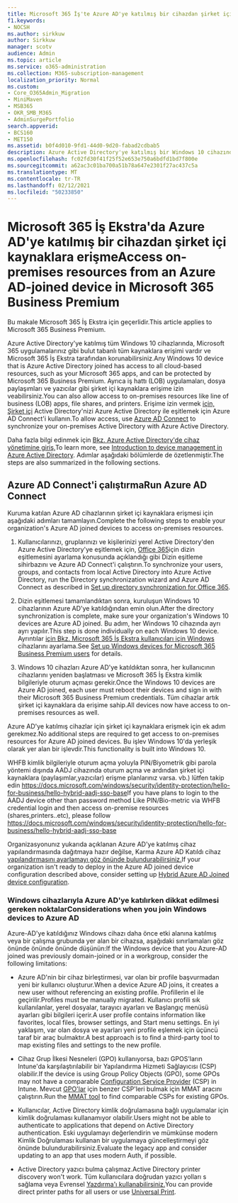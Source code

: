 ```yaml
---
title: Microsoft 365 İş'te Azure AD'ye katılmış bir cihazdan şirket içi kaynaklara erişme
f1.keywords:
- NOCSH
ms.author: sirkkuw
author: Sirkkuw
manager: scotv
audience: Admin
ms.topic: article
ms.service: o365-administration
ms.collection: M365-subscription-management
localization_priority: Normal
ms.custom:
- Core_O365Admin_Migration
- MiniMaven
- MSB365
- OKR_SMB_M365
- AdminSurgePortfolio
search.appverid:
- BCS160
- MET150
ms.assetid: b0f4d010-9fd1-44d0-9d20-fabad2cdbab5
description: Azure Active Directory'ye katılmış bir Windows 10 cihazından iş uygulamaları, dosya paylaşımları ve yazıcılar gibi şirket içi kaynaklara erişmeyi öğrenin.
ms.openlocfilehash: fc02fd30f41f25f52e653e750a6bdfd1bd7f800e
ms.sourcegitcommit: a62ac3c01ba700a51b78a647e2301f27ac437c5a
ms.translationtype: MT
ms.contentlocale: tr-TR
ms.lasthandoff: 02/12/2021
ms.locfileid: "50233850"
---
```

# <a name="access-on-premises-resources-from-an-azure-ad-joined-device-in-microsoft-365-business-premium"></a><span data-ttu-id="d5708-103">Microsoft 365 İş Ekstra'da Azure AD'ye katılmış bir cihazdan şirket içi kaynaklara erişme</span><span class="sxs-lookup"><span data-stu-id="d5708-103">Access on-premises resources from an Azure AD-joined device in Microsoft 365 Business Premium</span></span>

<span data-ttu-id="d5708-104">Bu makale Microsoft 365 İş Ekstra için geçerlidir.</span><span class="sxs-lookup"><span data-stu-id="d5708-104">This article applies to Microsoft 365 Business Premium.</span></span>

<span data-ttu-id="d5708-105">Azure Active Directory'ye katılmış tüm Windows 10 cihazlarında, Microsoft 365 uygulamalarınız gibi bulut tabanlı tüm kaynaklara erişimi vardır ve Microsoft 365 İş Ekstra tarafından korunabilirsiniz.</span><span class="sxs-lookup"><span data-stu-id="d5708-105">Any Windows 10 device that is Azure Active Directory joined has access to all cloud-based resources, such as your Microsoft 365 apps, and can be protected by Microsoft 365 Business Premium.</span></span> <span data-ttu-id="d5708-106">Ayrıca iş hattı (LOB) uygulamaları, dosya paylaşımları ve yazıcılar gibi şirket içi kaynaklara erişime izin veabilirsiniz.</span><span class="sxs-lookup"><span data-stu-id="d5708-106">You can also allow access to on-premises resources like line of business (LOB) apps, file shares, and printers.</span></span> <span data-ttu-id="d5708-107">Erişime izin vermek [için, Şirket içi](https://docs.microsoft.com/azure/active-directory/connect/active-directory-aadconnect) Active Directory'nizi Azure Active Directory ile eşitlemek için Azure AD Connect'i kullanın.</span><span class="sxs-lookup"><span data-stu-id="d5708-107">To allow access, use [Azure AD Connect](https://docs.microsoft.com/azure/active-directory/connect/active-directory-aadconnect) to synchronize your on-premises Active Directory with Azure Active Directory.</span></span> 

<span data-ttu-id="d5708-108">Daha fazla bilgi edinmek için [Bkz. Azure Active Directory'de cihaz yönetimine giriş.](https://docs.microsoft.com/azure/active-directory/device-management-introduction)</span><span class="sxs-lookup"><span data-stu-id="d5708-108">To learn more, see [Introduction to device management in Azure Active Directory](https://docs.microsoft.com/azure/active-directory/device-management-introduction).</span></span>
<span data-ttu-id="d5708-109">Adımlar aşağıdaki bölümlerde de özetlenmiştir.</span><span class="sxs-lookup"><span data-stu-id="d5708-109">The steps are also summarized in the following sections.</span></span>
 
## <a name="run-azure-ad-connect"></a><span data-ttu-id="d5708-110">Azure AD Connect'i çalıştırma</span><span class="sxs-lookup"><span data-stu-id="d5708-110">Run Azure AD Connect</span></span>

<span data-ttu-id="d5708-111">Kuruma katılan Azure AD cihazlarının şirket içi kaynaklara erişmesi için aşağıdaki adımları tamamlayın.</span><span class="sxs-lookup"><span data-stu-id="d5708-111">Complete the following steps to enable your organization's Azure AD joined devices to access on-premises resources.</span></span>
  
1. <span data-ttu-id="d5708-112">Kullanıcılarınızı, gruplarınızı ve kişilerinizi yerel Active Directory'den Azure Active Directory'ye eşitlemek için, [Office 365](https://docs.microsoft.com/microsoft-365/enterprise/set-up-directory-synchronization)için dizin eşitlemesini ayarlama konusunda açıklandığı gibi Dizin eşitleme sihirbazını ve Azure AD Connect'i çalıştırın.</span><span class="sxs-lookup"><span data-stu-id="d5708-112">To synchronize your users, groups, and contacts from local Active Directory into Azure Active Directory, run the Directory synchronization wizard and Azure AD Connect as described in [Set up directory synchronization for Office 365](https://docs.microsoft.com/microsoft-365/enterprise/set-up-directory-synchronization).</span></span>
    
2. <span data-ttu-id="d5708-113">Dizin eşitlemesi tamamlandıktan sonra, kuruluşun Windows 10 cihazlarının Azure AD'ye katıldığından emin olun.</span><span class="sxs-lookup"><span data-stu-id="d5708-113">After the directory synchronization is complete, make sure your organization's Windows 10 devices are Azure AD joined.</span></span> <span data-ttu-id="d5708-114">Bu adım, her Windows 10 cihazında ayrı ayrı yapılır.</span><span class="sxs-lookup"><span data-stu-id="d5708-114">This step is done individually on each Windows 10 device.</span></span> <span data-ttu-id="d5708-115">Ayrıntılar [için Bkz. Microsoft 365 İş Ekstra kullanıcıları için Windows](set-up-windows-devices.md) cihazlarını ayarlama.</span><span class="sxs-lookup"><span data-stu-id="d5708-115">See [Set up Windows devices for Microsoft 365 Business Premium users](set-up-windows-devices.md) for details.</span></span> 
    
3. <span data-ttu-id="d5708-116">Windows 10 cihazları Azure AD'ye katıldıktan sonra, her kullanıcının cihazlarını yeniden başlatması ve Microsoft 365 İş Ekstra kimlik bilgileriyle oturum açması gerekir.</span><span class="sxs-lookup"><span data-stu-id="d5708-116">Once the Windows 10 devices are Azure AD joined, each user must reboot their devices and sign in with their Microsoft 365 Business Premium credentials.</span></span> <span data-ttu-id="d5708-117">Tüm cihazlar artık şirket içi kaynaklara da erişime sahip.</span><span class="sxs-lookup"><span data-stu-id="d5708-117">All devices now have access to on-premises resources as well.</span></span>
    
<span data-ttu-id="d5708-118">Azure AD'ye katılmış cihazlar için şirket içi kaynaklara erişmek için ek adım gerekmez.</span><span class="sxs-lookup"><span data-stu-id="d5708-118">No additional steps are required to get access to on-premises resources for Azure AD joined devices.</span></span> <span data-ttu-id="d5708-119">Bu işlev Windows 10'da yerleşik olarak yer alan bir işlevdir.</span><span class="sxs-lookup"><span data-stu-id="d5708-119">This functionality is built into Windows 10.</span></span> 

<span data-ttu-id="d5708-120">WHFB kimlik bilgileriyle oturum açma yoluyla PIN/Biyometrik gibi parola yöntemi dışında AADJ cihazında oturum açma ve ardından şirket içi kaynaklara (paylaşımlar,yazıcılar) erişme planlarınız varsa. vb.) lütfen takip edin https://docs.microsoft.com/windows/security/identity-protection/hello-for-business/hello-hybrid-aadj-sso-base</span><span class="sxs-lookup"><span data-stu-id="d5708-120">If you have plans to login to the AADJ device other than password method Like PIN/Bio-metric via WHFB credential login and then access on-premise resources (shares,printers..etc), please follow https://docs.microsoft.com/windows/security/identity-protection/hello-for-business/hello-hybrid-aadj-sso-base</span></span>
  
<span data-ttu-id="d5708-121">Organizasyonunız yukarıda açıklanan Azure AD'ye katılmış cihaz yapılandırmasında dağıtmaya hazır değilse, Karma Azure AD Katıldı cihaz [yapılandırmasını ayarlamayı göz önünde bulundurabilirsiniz.](manage-windows-devices.md)</span><span class="sxs-lookup"><span data-stu-id="d5708-121">If your organization isn't ready to deploy in the Azure AD joined device configuration described above, consider setting up [Hybrid Azure AD Joined device configuration](manage-windows-devices.md).</span></span>
  
### <a name="considerations-when-you-join-windows-devices-to-azure-ad"></a><span data-ttu-id="d5708-122">Windows cihazlarıyla Azure AD'ye katılırken dikkat edilmesi gereken noktalar</span><span class="sxs-lookup"><span data-stu-id="d5708-122">Considerations when you join Windows devices to Azure AD</span></span>

<span data-ttu-id="d5708-123">Azure-AD'ye katıldığınız Windows cihazı daha önce etki alanına katılmış veya bir çalışma grubunda yer alan bir cihazsa, aşağıdaki sınırlamaları göz önünde önünde önünde düşünün:</span><span class="sxs-lookup"><span data-stu-id="d5708-123">If the Windows device that you Azure-AD joined was previously domain-joined or in a workgroup, consider the following limitations:</span></span>
  
- <span data-ttu-id="d5708-124">Azure AD'nin bir cihaz birleştirmesi, var olan bir profile başvurmadan yeni bir kullanıcı oluşturur.</span><span class="sxs-lookup"><span data-stu-id="d5708-124">When a device Azure AD joins, it creates a new user without referencing an existing profile.</span></span> <span data-ttu-id="d5708-125">Profillerin el ile geçirilir.</span><span class="sxs-lookup"><span data-stu-id="d5708-125">Profiles must be manually migrated.</span></span> <span data-ttu-id="d5708-126">Kullanıcı profili sık kullanılanlar, yerel dosyalar, tarayıcı ayarları ve Başlangıç menüsü ayarları gibi bilgileri içerir.</span><span class="sxs-lookup"><span data-stu-id="d5708-126">A user profile contains information like favorites, local files, browser settings, and Start menu settings.</span></span> <span data-ttu-id="d5708-127">En iyi yaklaşım, var olan dosya ve ayarları yeni profile eşlemek için üçüncü taraf bir araç bulmaktır.</span><span class="sxs-lookup"><span data-stu-id="d5708-127">A best approach is to find a third-party tool to map existing files and settings to the new profile.</span></span>

- <span data-ttu-id="d5708-128">Cihaz Grup İlkesi Nesneleri (GPO) kullanıyorsa, bazı GPOS'ların Intune'da karşılaştırılabilir bir Yapılandırma Hizmeti Sağlayıcısı [](https://docs.microsoft.com/windows/configuration/provisioning-packages/how-it-pros-can-use-configuration-service-providers) (CSP) olabilir.</span><span class="sxs-lookup"><span data-stu-id="d5708-128">If the device is using Group Policy Objects (GPO), some GPOs may not have a comparable [Configuration Service Provider](https://docs.microsoft.com/windows/configuration/provisioning-packages/how-it-pros-can-use-configuration-service-providers) (CSP) in Intune.</span></span> <span data-ttu-id="d5708-129">Mevcut [GPO'lar](https://www.microsoft.com/download/details.aspx?id=45520) için benzer CSP'leri bulmak için MMAT aracını çalıştırın.</span><span class="sxs-lookup"><span data-stu-id="d5708-129">Run the [MMAT tool](https://www.microsoft.com/download/details.aspx?id=45520) to find comparable CSPs for existing GPOs.</span></span>

- <span data-ttu-id="d5708-130">Kullanıcılar, Active Directory kimlik doğrulamasına bağlı uygulamalar için kimlik doğrulaması kullanamıyor olabilir.</span><span class="sxs-lookup"><span data-stu-id="d5708-130">Users might not be able to authenticate to applications that depend on Active Directory authentication.</span></span> <span data-ttu-id="d5708-131">Eski uygulamayı değerlendirin ve mümkünse modern Kimlik Doğrulaması kullanan bir uygulamaya güncelleştirmeyi göz önünde bulundurabilirsiniz.</span><span class="sxs-lookup"><span data-stu-id="d5708-131">Evaluate the legacy app and consider updating to an app that uses modern Auth, if possible.</span></span>

- <span data-ttu-id="d5708-132">Active Directory yazıcı bulma çalışmaz.</span><span class="sxs-lookup"><span data-stu-id="d5708-132">Active Directory printer discovery won't work.</span></span> <span data-ttu-id="d5708-133">Tüm kullanıcılara doğrudan yazıcı yolları s sağlama veya Evrensel [Yazdırma'ı kullanabilirsiniz.](https://aka.ms/UPDocs)</span><span class="sxs-lookup"><span data-stu-id="d5708-133">You can provide direct printer paths for all users or use [Universal Print](https://aka.ms/UPDocs).</span></span>
